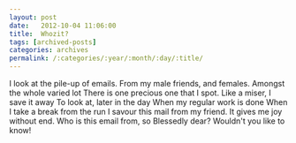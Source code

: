 ```yaml
---
layout: post
date:	2012-10-04 11:06:00
title:  Whozit?
tags: [archived-posts]
categories: archives
permalink: /:categories/:year/:month/:day/:title/
---
```

I look at the pile-up of emails.
From my male friends, and females.
Amongst the whole varied lot
There is one precious one that I spot.
Like a miser, I save it away
To look at, later in the day
When my regular work is done
When I take a break from the run
I savour this mail from my friend.
It gives me joy without end.
Who is this email from, so
Blessedly dear? Wouldn't you like to know!
